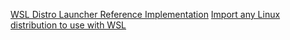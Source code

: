 [WSL Distro Launcher Reference Implementation](https://github.com/Microsoft/WSL-DistroLauncher)
[Import any Linux distribution to use with WSL](https://docs.microsoft.com/en-us/windows/wsl/use-custom-distro)
